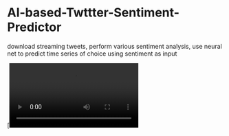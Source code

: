 # AI-based-Twttter-Sentiment-Predictor
download streaming tweets, perform various sentiment analysis, use neural net to predict time series of choice using sentiment as input

[![Watch the video](https://github.com/ConsciousMachines/AI-based-Twttter-Sentiment-Predictor/blob/master/grafs2.avi)
